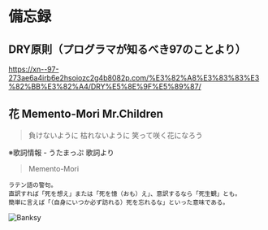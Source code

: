 
# 備忘録


## DRY原則（プログラマが知るべき97のことより）

https://xn--97-273ae6a4irb6e2hsoiozc2g4b8082p.com/%E3%82%A8%E3%83%83%E3%82%BB%E3%82%A4/DRY%E5%8E%9F%E5%89%87/


## 花 Memento-Mori Mr.Children

> 負けないように 枯れないように 笑って咲く花になろう

※歌詞情報 - うたまっぷ 歌詞より

> Memento-Mori

```
ラテン語の警句。
直訳すれば「死を想え」または「死を憶（おも）え」、意訳するなら「死生観」とも。
簡単に言えば「（自身にいつか必ず訪れる）死を忘れるな」といった意味である。
```

![Banksy](https://user-images.githubusercontent.com/1782095/89730605-1ec0b600-da7b-11ea-9d78-fe751329d4d4.jpg)




